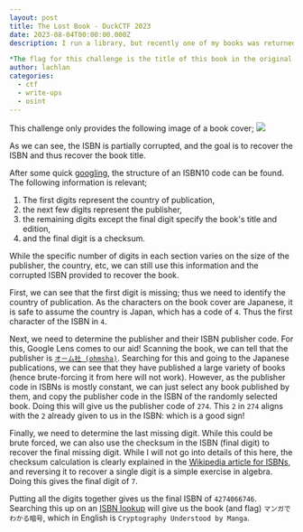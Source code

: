 ```yaml
---
layout: post
title: The Lost Book - DuckCTF 2023
date: 2023-08-04T00:00:00.000Z
description: I run a library, but recently one of my books was returned damaged. Can you please find the book title? 

*The flag for this challenge is the title of this book in the original language.*
author:	lachlan 
categories:
  - ctf
  - write-ups
  - osint
---
```


This challenge only provides the following image of a book cover;
![](https://hackmd.io/_uploads/SJr3_Bqin.jpg)

As we can see, the ISBN is partially corrupted, and the goal is to recover the ISBN and thus recover the book title. 

After some quick [googling](https://en.wikipedia.org/wiki/ISBN#Overview), the structure of an ISBN10 code can be found. The following information is relevant;
    
1) The first digits represent the country of publication,
2) the next few digits represent the publisher,
3) the remaining digits except the final digit specify the book's title and edition,
4) and the final digit is a checksum.

While the specific number of digits in each section varies on the size of the publisher, the country, etc, we can still use this information and the corrupted ISBN provided to recover the book.

First, we can see that the first digit is missing; thus we need to identify the country of publication. As the characters on the book cover are Japanese, it is safe to assume the country is Japan, which has a code of `4`. Thus the first character of the ISBN in `4`.

Next, we need to determine the publisher and their ISBN publisher code. For this, Google Lens comes to our aid! Scanning the book, we can tell that the publisher is [`オーム社 (ohmsha)`](https://www.ohmsha.co.jp/). Searching for this and going to the Japanese publications, we can see that they have published a large variety of books (hence brute-forcing it from here will not work). However, as the publisher code in ISBNs is mostly constant, we can just select any book published by them, and copy the publisher code in the ISBN of the randomly selected book. Doing this will give us the publisher code of `274`. This `2` in `274` aligns with the `2` already given to us in the ISBN: which is a good sign!

Finally, we need to determine the last missing digit. While this could be brute forced, we can also use the checksum in the ISBN (final digit) to recover the final missing digit. While I will not go into details of this here, the checksum calculation is clearly explained in the [Wikipedia article for ISBNs](https://en.wikipedia.org/wiki/ISBN#ISBN-10_check_digits), and reversing it to recover a single digit is a simple exercise in algebra. Doing this gives the final digit of `7`. 

Putting all the digits together gives us the final ISBN of `4274066746`. Searching this up on an [ISBN lookup](https://isbnsearch.org/) will give us the book (and flag) `マンガでわかる暗号`, which in English is `Cryptography Understood by Manga`.

